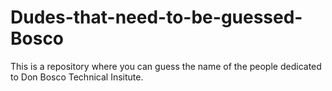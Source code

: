 # Dudes-that-need-to-be-guessed-Bosco

This is a repository where you can guess the name of the people dedicated to Don Bosco Technical Insitute. 
